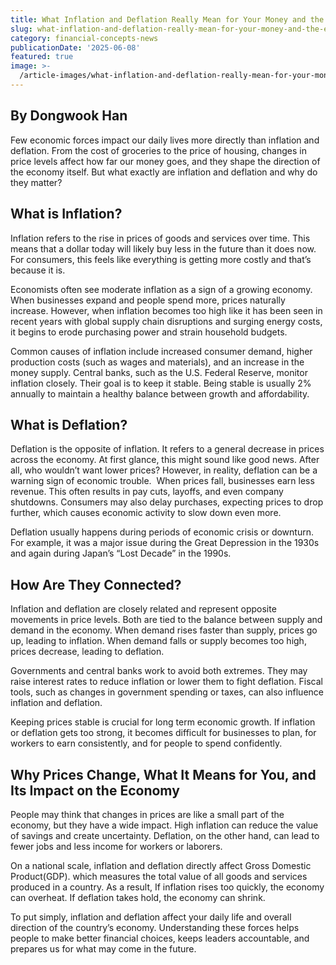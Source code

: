 ```yaml
---
title: What Inflation and Deflation Really Mean for Your Money and the Economy
slug: what-inflation-and-deflation-really-mean-for-your-money-and-the-economy
category: financial-concepts-news
publicationDate: '2025-06-08'
featured: true
image: >-
  /article-images/what-inflation-and-deflation-really-mean-for-your-money-and-the-economy.webp
---
```


## By Dongwook Han

Few economic forces impact our daily lives more directly than inflation and deflation. From the cost of groceries to the price of housing, changes in price levels affect how far our money goes, and they shape the direction of the economy itself. But what exactly are inflation and deflation and why do they matter?

## **What is Inflation?**

Inflation refers to the rise in prices of goods and services over time. This means that a dollar today will likely buy less in the future than it does now. For consumers, this feels like everything is getting more costly and that’s because it is.  

Economists often see moderate inflation as a sign of a growing economy. When businesses expand and people spend more, prices naturally increase. However, when inflation becomes too high like it has been seen in recent years with global supply chain disruptions and surging energy costs, it begins to erode purchasing power and strain household budgets. 

Common causes of inflation include increased consumer demand, higher production costs (such as wages and materials), and an increase in the money supply. Central banks, such as the U.S. Federal Reserve, monitor inflation closely. Their goal is to keep it stable. Being stable is usually 2% annually to maintain a healthy balance between growth and affordability.

## **What is Deflation?**

Deflation is the opposite of inflation. It refers to a general decrease in prices across the economy. At first glance, this might sound like good news. After all, who wouldn’t want lower prices? However, in reality, deflation can be a warning sign of economic trouble.  When prices fall, businesses earn less revenue. This often results in pay cuts, layoffs, and even company shutdowns. Consumers may also delay purchases, expecting prices to drop further, which causes economic activity to slow down even more.  

Deflation usually happens during periods of economic crisis or downturn. For example, it was a major issue during the Great Depression in the 1930s and again during Japan’s “Lost Decade” in the 1990s.

## **How Are They Connected?**

Inflation and deflation are closely related and represent opposite movements in price levels. Both are tied to the balance between supply and demand in the economy. When demand rises faster than supply, prices go up, leading to inflation. When demand falls or supply becomes too high, prices decrease, leading to deflation.  

Governments and central banks work to avoid both extremes. They may raise interest rates to reduce inflation or lower them to fight deflation. Fiscal tools, such as changes in government spending or taxes, can also influence inflation and deflation.  

Keeping prices stable is crucial for long term economic growth. If inflation or deflation gets too strong, it becomes difficult for businesses to plan, for workers to earn consistently, and for people to spend confidently.

## **Why Prices Change, What It Means for You, and Its Impact on the Economy**

People may think that changes in prices are like a small part of the economy, but they have a wide impact. High inflation can reduce the value of savings and create uncertainty. Deflation, on the other hand, can lead to fewer jobs and less income for workers or laborers.  

On a national scale, inflation and deflation directly affect Gross Domestic Product(GDP). which measures the total value of all goods and services produced in a country. As a result, If inflation rises too quickly, the economy can overheat. If deflation takes hold, the economy can shrink.  

To put simply, inflation and deflation affect your daily life and overall direction of the country’s economy. Understanding these forces helps people to make better financial choices, keeps leaders accountable, and prepares us for what may come in the future.
